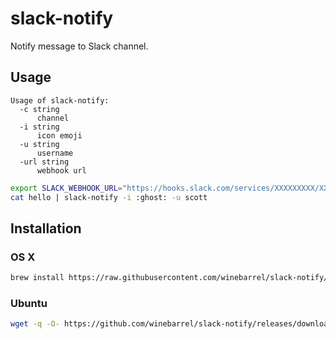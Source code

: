 # slack-notify

Notify message to Slack channel.

## Usage

```
Usage of slack-notify:
  -c string
      channel
  -i string
      icon emoji
  -u string
      username
  -url string
      webhook url
```

```sh
export SLACK_WEBHOOK_URL="https://hooks.slack.com/services/XXXXXXXXX/XXXXXXXXX/XXXXXXXXXXXXXXXXXXXXXXXX"
cat hello | slack-notify -i :ghost: -u scott
```

## Installation

### OS X

```sh
brew install https://raw.githubusercontent.com/winebarrel/slack-notify/master/homebrew/slack-notify.rb
```

### Ubuntu

```sh
wget -q -O- https://github.com/winebarrel/slack-notify/releases/download/v0.1.0/slack-notify_0.1.0_amd64.deb | dpkg -i -
```
